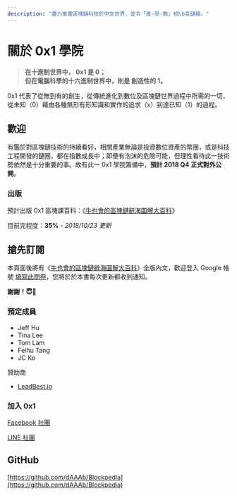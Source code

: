 ```yaml
---
description: "盡力推廣區塊鏈科技於中文世界，並令「產-學-教」相\b互鏈接。"
---
```


# 關於 0x1 學院

> **在十進制世界中， 0x1 是 0；  
> 但在電腦科學的十六進制世界中，則是 創造性的 1。**

0x1 代表了從無到有的創生，從傳統進化到數位及區塊鏈世界過程中所需的一切，從未知（0）藉由各種無形有形知識和實作的追求（x）到達已知（1）的過程。

## 歡迎

有鑑於對區塊鏈技術的持續看好，相關產業無論是投資數位資產的幣圈，或是科技工程開發的鏈圈，都在指數成長中；即便有泡沫的危險可能，但理性看待此一技術勢依然是十分重要的事。故有此一 0x1 學院籌備中，**預計 2018 Q4 正式對外公開**。

### 出版

預計出版 0x1 區塊課百科：《[牛也會的區塊鏈辭海圖解大百科](https://blockpedia.gitbook.io/p/)》

目前完程度：**35%** - _2018/10/23 更新_

## 搶先訂閱

本頁面後將有《[牛也會的區塊鏈辭海圖解大百科](blockpedia.md)》全版內文，歡迎登入 Google 帳號 [填寫此問卷](https://goo.gl/forms/iXXGvHa80jgtPJh52)，您將於於本書每次更新都收到通知。

**謝謝！😇🙇‍**

### 預定成員

* Jeff Hu
* Tina Lee
* Tom Lam
* Feihu Tang
* JC Ko

贊助商

* [LeadBest.io](http://LeadBest.io)

### 加入 0x1

[Facebook 社團](https://www.facebook.com/groups/0x1block/)

[LINE 社團](http://line.me/ti/g/ia2540UHZd) 

## GitHub

[https://github.com/dAAAb/Blockpedia](https://github.com/dAAAb/Blockpedia) 


